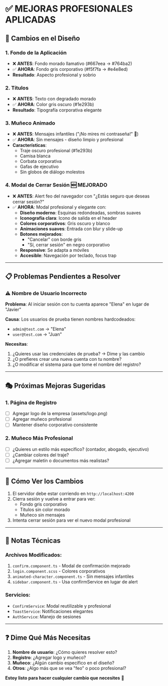 # ✅ MEJORAS PROFESIONALES APLICADAS

## 🎨 Cambios en el Diseño

### 1. **Fondo de la Aplicación**
- ❌ **ANTES**: Fondo morado llamativo (#667eea → #764ba2)
- ✅ **AHORA**: Fondo gris corporativo (#f5f7fa → #e4e8ed)
- **Resultado**: Aspecto profesional y sobrio

### 2. **Títulos**
- ❌ **ANTES**: Texto con degradado morado
- ✅ **AHORA**: Color gris oscuro (#1e293b)
- **Resultado**: Tipografía corporativa elegante

### 3. **Muñeco Animado**
- ❌ **ANTES**: Mensajes infantiles ("¡No mires mi contraseña!" 🙈)
- ✅ **AHORA**: Sin mensajes - diseño limpio y profesional
- **Características**:
  - Traje oscuro profesional (#1e293b)
  - Camisa blanca
  - Corbata corporativa
  - Gafas de ejecutivo
  - Sin globos de diálogo molestos

### 4. **Modal de Cerrar Sesión** 🆕 MEJORADO
- ❌ **ANTES**: Alert feo del navegador con "¿Estás seguro que deseas cerrar sesión?"
- ✅ **AHORA**: Modal profesional y elegante con:
  - **Diseño moderno**: Esquinas redondeadas, sombras suaves
  - **Iconografía clara**: Icono de salida en el header
  - **Colores corporativos**: Gris oscuro y blanco
  - **Animaciones suaves**: Entrada con blur y slide-up
  - **Botones mejorados**:
    - "Cancelar" con borde gris
    - "Sí, cerrar sesión" en negro corporativo
  - **Responsive**: Se adapta a móviles
  - **Accesible**: Navegación por teclado, focus trap

---

## 📋 Problemas Pendientes a Resolver

### ⚠️ Nombre de Usuario Incorrecto
**Problema**: Al iniciar sesión con tu cuenta aparece "Elena" en lugar de "Javier"

**Causa**: Los usuarios de prueba tienen nombres hardcodeados:
- `admin@test.com` → "Elena"
- `user@test.com` → "Juan"

**Necesitas**:
1. ¿Quieres usar las credenciales de prueba? → Dime y las cambio
2. ¿O prefieres crear una nueva cuenta con tu nombre?
3. ¿O modificar el sistema para que tome el nombre del registro?

---

## 🎭 Próximas Mejoras Sugeridas

### 1. Página de Registro
- [ ] Agregar logo de la empresa (assets/logo.png)
- [ ] Agregar muñeco profesional
- [ ] Mantener diseño corporativo consistente

### 2. Muñeco Más Profesional
- [ ] ¿Quieres un estilo más específico? (contador, abogado, ejecutivo)
- [ ] ¿Cambiar colores del traje?
- [ ] ¿Agregar maletín o documentos más realistas?

---

## 🚀 Cómo Ver los Cambios

1. El servidor debe estar corriendo en `http://localhost:4200`
2. Cierra sesión y vuelve a entrar para ver:
   - Fondo gris corporativo
   - Títulos sin color morado
   - Muñeco sin mensajes
3. Intenta cerrar sesión para ver el nuevo modal profesional

---

## 📝 Notas Técnicas

### Archivos Modificados:
1. `confirm.component.ts` - Modal de confirmación mejorado
2. `login.component.scss` - Colores corporativos
3. `animated-character.component.ts` - Sin mensajes infantiles
4. `sidebar.component.ts` - Usa confirmService en lugar de alert

### Servicios:
- `ConfirmService`: Modal reutilizable y profesional
- `ToastService`: Notificaciones elegantes
- `AuthService`: Manejo de sesiones

---

## ❓ Dime Qué Más Necesitas

1. **Nombre de usuario**: ¿Cómo quieres resolver esto?
2. **Registro**: ¿Agregar logo y muñeco?
3. **Muñeco**: ¿Algún cambio específico en el diseño?
4. **Otros**: ¿Algo más que se vea "feo" o poco profesional?

**Estoy listo para hacer cualquier cambio que necesites** 🚀
